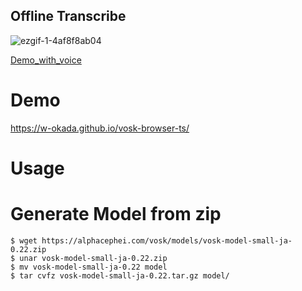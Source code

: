 Offline Transcribe
---


![ezgif-1-4af8f8ab04](https://user-images.githubusercontent.com/48346627/195693360-968a67c3-a8aa-4aec-912b-d06f1c825652.gif)



[Demo_with_voice](https://www.youtube.com/watch?v=dE4tlfyxyfs)

# Demo

https://w-okada.github.io/vosk-browser-ts/

# Usage

# Generate Model from zip

```
$ wget https://alphacephei.com/vosk/models/vosk-model-small-ja-0.22.zip
$ unar vosk-model-small-ja-0.22.zip
$ mv vosk-model-small-ja-0.22 model
$ tar cvfz vosk-model-small-ja-0.22.tar.gz model/
```